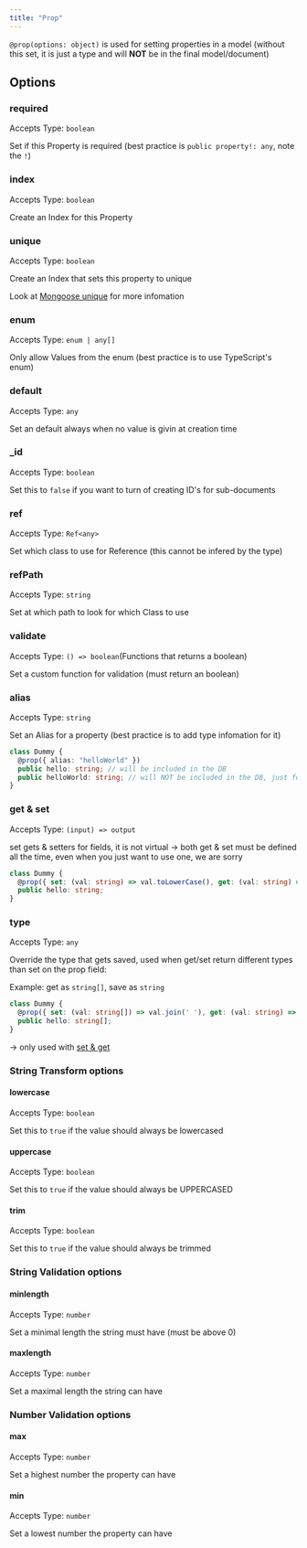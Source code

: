 ```yaml
---
title: "Prop"
---
```

<!--TODO: copy all examples from README to here-->

`@prop(options: object)` is used for setting properties in a model (without this set, it is just a type and will **NOT** be in the final model/document)

## Options

### required

Accepts Type: `boolean`

Set if this Property is required (best practice is `public property!: any`, note the `!`)

### index

Accepts Type: `boolean`

Create an Index for this Property

### unique

Accepts Type: `boolean`

Create an Index that sets this property to unique

Look at [Mongoose unique](http://mongoosejs.com/docs/api.html#schematype_SchemaType-unique) for more infomation

### enum

Accepts Type: `enum | any[]`

Only allow Values from the enum (best practice is to use TypeScript's enum)

### default

Accepts Type: `any`

Set an default always when no value is givin at creation time

### _id

Accepts Type: `boolean`

Set this to `false` if you want to turn of creating ID's for sub-documents

### ref

Accepts Type: `Ref<any>`

Set which class to use for Reference (this cannot be infered by the type)

### refPath

Accepts Type: `string`

Set at which path to look for which Class to use

### validate

Accepts Type: `() => boolean`(Functions that returns a boolean)

Set a custom function for validation (must return an boolean)

### alias

Accepts Type: `string`

Set an Alias for a property (best practice is to add type infomation for it)

```ts
class Dummy {
  @prop({ alias: "helloWorld" })
  public hello: string; // will be included in the DB
  public helloWorld: string; // will NOT be included in the DB, just for type completion (gets passed as hello in the DB)
}
```

### get & set

Accepts Type: `(input) => output`

set gets & setters for fields, it is not virtual
-> both get & set must be defined all the time, even when you just want to use one, we are sorry

```ts
class Dummy {
  @prop({ set: (val: string) => val.toLowerCase(), get: (val: string) => val })
  public hello: string;
}
```

### type

Accepts Type: `any`

Override the type that gets saved, used when get/set return different types than set on the prop field:

Example: get as `string[]`, save as `string`

```ts
class Dummy {
  @prop({ set: (val: string[]) => val.join(' '), get: (val: string) => val.split(' '), type: String })
  public hello: string[];
}
```

-> only used with [set & get](#get--set)

<!--Below are just the Specific Options-->

### String Transform options

#### lowercase

Accepts Type: `boolean`

Set this to `true` if the value should always be lowercased

#### uppercase

Accepts Type: `boolean`

Set this to `true` if the value should always be UPPERCASED

#### trim

Accepts Type: `boolean`

Set this to `true` if the value should always be trimmed

### String Validation options

#### minlength

Accepts Type: `number`

Set a minimal length the string must have (must be above 0)

#### maxlength

Accepts Type: `number`

Set a maximal length the string can have

### Number Validation options

#### max

Accepts Type: `number`

Set a highest number the property can have

#### min

Accepts Type: `number`

Set a lowest number the property can have

<!--Logical Seperator-->
